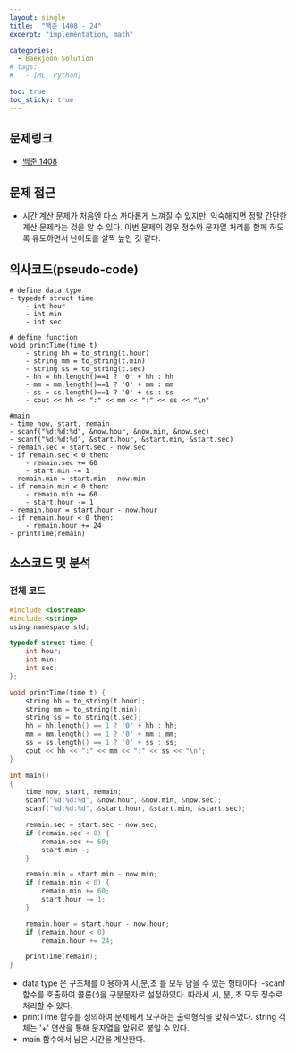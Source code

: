 ```yaml
---
layout: single
title:  "백준 1408 - 24"
excerpt: "implementation, math"

categories:
  - Baekjoon Solution
# tags:
#   - [ML, Python]

toc: true
toc_sticky: true
---
```


## 문제링크

- [백준 1408](https://www.acmicpc.net/problem/1408)

## 문제 접근
- 시간 계산 문제가 처음엔 다소 까다롭게 느껴질 수 있지만, 익숙해지면 정말 간단한 계산 문제라는 것을 알 수 있다. 이번 문제의 경우 정수와 문자열 처리를 함께 하도록 유도하면서 난이도를 살짝 높인 것 같다.

## 의사코드(pseudo-code)

```
# define data type
- typedef struct time
	- int hour
	- int min
	- int sec

# define function
void printTime(time t)
	- string hh = to_string(t.hour)
	- string mm = to_string(t.min)
	- string ss = to_string(t.sec)
	- hh = hh.length()==1 ? '0' + hh : hh
	- mm = mm.length()==1 ? '0' + mm : mm
	- ss = ss.length()==1 ? '0' + ss : ss
	- cout << hh << ":" << mm << ":" << ss << "\n"

#main
- time now, start, remain
- scanf("%d:%d:%d", &now.hour, &now.min, &now.sec)
- scanf("%d:%d:%d", &start.hour, &start.min, &start.sec)
- remain.sec = start.sec - now.sec
- if remain.sec < 0 then:
	- remain.sec += 60
	- start.min -= 1
- remain.min = start.min - now.min
- if remain.min < 0 then:
	- remain.min += 60
	- start.hour -= 1
- remain.hour = start.hour - now.hour
- if remain.hour < 0 then:
	- remain.hour += 24
- printTime(remain)

```

## 소스코드 및 분석

### 전체 코드

```c
#include <iostream>
#include <string>
using namespace std;

typedef struct time {
	int hour;
	int min;
	int sec;
};

void printTime(time t) {
	string hh = to_string(t.hour);
	string mm = to_string(t.min);
	string ss = to_string(t.sec);
	hh = hh.length() == 1 ? '0' + hh : hh;
	mm = mm.length() == 1 ? '0' + mm : mm;
	ss = ss.length() == 1 ? '0' + ss : ss;
	cout << hh << ":" << mm << ":" << ss << "\n";
}

int main()
{
	time now, start, remain;
	scanf("%d:%d:%d", &now.hour, &now.min, &now.sec);
	scanf("%d:%d:%d", &start.hour, &start.min, &start.sec);

	remain.sec = start.sec - now.sec;
	if (remain.sec < 0) {
		remain.sec += 60;
		start.min--;
	}

	remain.min = start.min - now.min;
	if (remain.min < 0) {
		remain.min += 60;
		start.hour -= 1;
	}

	remain.hour = start.hour - now.hour;
	if (remain.hour < 0)
		remain.hour += 24;

	printTime(remain);
}
```

- data type 은 구조체를 이용하여 시,분,초 를 모두 담을 수 있는 형태이다.
-scanf 함수를 호출하여 콜론(:)을 구분문자로 설정하였다. 따라서 시, 분, 초 모두 정수로 처리할 수 있다.
- printTime 함수를 정의하여 문제에서 요구하는 출력형식을 맞춰주었다. string 객체는 '+' 연산을 통해 문자열을 앞뒤로 붙일 수 있다.
- main 함수에서 남은 시간을 계산한다. 
